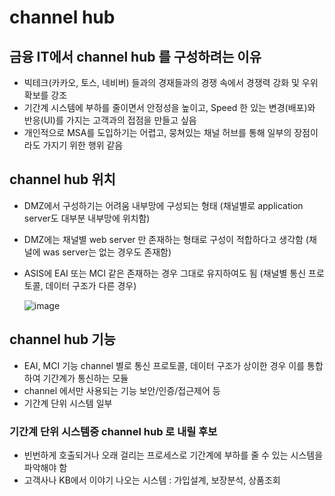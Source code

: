 # channel hub 

## 금융 IT에서 channel hub 를 구성하려는 이유
- 빅테크(카카오, 토스, 네비버) 들과의 경재들과의 경쟁 속에서 경쟁력 강화 및 우위확보를 강조  
- 기간계 시스템에 부하를 줄이면서 안정성을 높이고, Speed 한 있는 변경(배포)와 반응(UI)를 가지는 고객과의 접점을 만들고 싶음
- 개인적으로 MSA를 도입하기는 어렵고, 뭉쳐있는 채널 허브를 통해 일부의 장점이라도 가지기 위한 행위 같음

## channel hub 위치 
- DMZ에서 구성하기는 어려움 내부망에 구성되는 형태 (채널별로 application server도 대부분 내부망에 위치함)
- DMZ에는 채널별 web server 만 존재하는 형태로 구성이 적합하다고 생각함 (채널에 was server는 없는 경우도 존재함)
- ASIS에 EAI 또는 MCI 같은 존재하는 경우 그대로 유지하여도 됨 (채널별 통신 프로토콜, 데이터 구조가 다른 경우)

  ![image](https://github.com/kim-taehan/document/assets/52950400/3e11b8c5-4fbc-4160-becf-c85c5b82352b)


## channel hub 기능
- EAI, MCI 기능 channel 별로 통신 프로토콜, 데이터 구조가 상이한 경우 이를 통합하여 기간계가 통신하는 모듈
- channel 에서만 사용되는 기능 보안/인증/접근제어 등
- 기간계 단위 시스템 일부

### 기간계 단위 시스템중 channel hub 로 내릴 후보
- 빈번하게 호출되거나 오래 걸리는 프로세스로 기간계에 부하를 줄 수 있는 시스템을 파악해야 함
- 고객사나 KB에서 이야기 나오는 시스템 : 가입설계, 보장분석, 상품조회


